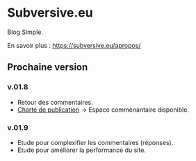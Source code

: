 # Subversive.eu

Blog Simple.

En savoir plus :   <https://subversive.eu/apropos/>

## Prochaine version

### v.01.8

- Retour des commentaires.
 - [Charte de publication](https://subversive.eu/chartedepublication.txt)
-> Espace commenantaire disponible.

### v.01.9

- Etude pour complexifier les commentaires (réponses).
- Etude pour améliorer la performance du site.